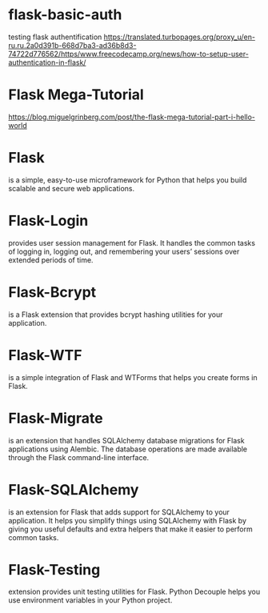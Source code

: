 # flask-basic-auth
testing flask authentification
<https://translated.turbopages.org/proxy_u/en-ru.ru.2a0d391b-668d7ba3-ad36b8d3-74722d776562/https/www.freecodecamp.org/news/how-to-setup-user-authentication-in-flask/>

# Flask Mega-Tutorial
<https://blog.miguelgrinberg.com/post/the-flask-mega-tutorial-part-i-hello-world>

# Flask 
is a simple, easy-to-use microframework for Python that helps you build scalable and secure web applications.

# Flask-Login 
provides user session management for Flask. It handles the common tasks of logging in, logging out, and remembering your users’ sessions over extended periods of time.

# Flask-Bcrypt 
is a Flask extension that provides bcrypt hashing utilities for your application.

# Flask-WTF 
is a simple integration of Flask and WTForms that helps you create forms in Flask.

# Flask-Migrate 
is an extension that handles SQLAlchemy database migrations for Flask applications using Alembic. The database operations are made available through the Flask command-line interface.

# Flask-SQLAlchemy 
is an extension for Flask that adds support for SQLAlchemy to your application. It helps you simplify things using SQLAlchemy with Flask by giving you useful defaults and extra helpers that make it easier to perform common tasks.

# Flask-Testing 
extension provides unit testing utilities for Flask.
Python Decouple helps you use environment variables in your Python project.

